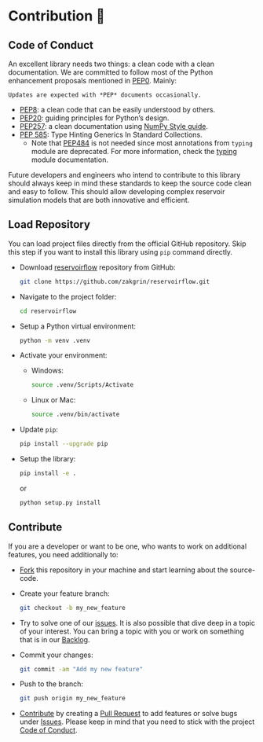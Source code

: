 # Contribution 🦺

## Code of Conduct

An excellent library needs two things: a clean code with a clean documentation. We are committed to follow most of the Python enhancement proposals mentioned in [PEP0](https://peps.python.org/pep-0000/). Mainly:

```{note}
Updates are expected with *PEP* documents occasionally.
```

- [PEP8](https://peps.python.org/pep-0008/): a clean code that can be easily understood by others.
- [PEP20](https://peps.python.org/pep-0020/): guiding principles for Python’s design.
- [PEP257](https://peps.python.org/pep-0257/): a clean documentation using [NumPy Style guide](https://numpydoc.readthedocs.io/en/latest/format.html).
- [PEP 585](https://peps.python.org/pep-0585/): Type Hinting Generics In Standard Collections.
  - Note that [PEP484](https://peps.python.org/pep-0484/) is not needed since most annotations from `typing` module are deprecated. For more information, check the [typing](https://docs.python.org/3/library/typing.html) module documentation.

Future developers and engineers who intend to contribute to this library should always keep in mind these standards to keep the source code clean and easy to follow. This should allow developing complex reservoir simulation models that are both innovative and efficient.

## Load Repository

You can load project files directly from the official GitHub repository. Skip this step if you want to install this library using `pip` command directly.

- Download [reservoirflow](https://github.com/zakgrin/reservoirflow) repository from GitHub:

    ```bash
    git clone https://github.com/zakgrin/reservoirflow.git
    ```

- Navigate to the project folder:

    ```bash
    cd reservoirflow
    ```

- Setup a Python virtual environment:

    ```bash
    python -m venv .venv
    ```

- Activate your environment:

  - Windows:

      ```bash
      source .venv/Scripts/Activate
      ```

  - Linux or Mac:

      ```bash
      source .venv/bin/activate
      ```

- Update `pip`:

    ```bash
    pip install --upgrade pip
    ```

- Setup the library:

    ```bash
    pip install -e .
    ```

    or

    ```bash
    python setup.py install
    ```

## Contribute

If you are a developer or want to be one, who wants to work on additional features, you need additionally to:

- [Fork](https://docs.github.com/en/get-started/quickstart/fork-a-repo) this repository in your machine and start learning about the source-code.
- Create your feature branch:

    ```Bash
    git checkout -b my_new_feature
    ```

- Try to solve one of our [issues](https://github.com/zakgrin/reservoirflow/issues). It is also possible that dive deep in a topic of your interest. You can bring a topic with you or work on something that is in our [Backlog](/research_development/backlog/backlog.html).
- Commit your changes:

    ```Bash
    git commit -am "Add my new feature"
    ```

- Push to the branch:

    ```Bash
    git push origin my_new_feature
    ```

- [Contribute](https://docs.github.com/en/get-started/quickstart/contributing-to-projects) by creating a [Pull Request](https://github.com/zakgrin/reservoirflow/pulls) to add features or solve bugs under [Issues](https://github.com/zakgrin/reservoirflow/issues). Please keep in mind that you need to stick with the project [Code of Conduct](#code-of-conduct).


```{include} /_static/comments_section.md
```